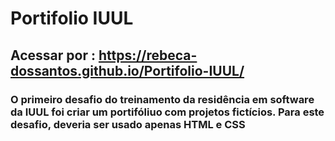 # Portifolio IUUL
## Acessar por : https://rebeca-dossantos.github.io/Portifolio-IUUL/
### O primeiro desafio do treinamento da residência em software da IUUL foi criar um portifóliuo com projetos fictícios. Para este desafio, deveria ser usado apenas HTML e CSS
